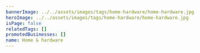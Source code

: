 ```yaml
---
bannerImage: ../../assets/images/tags/home-hardware/home-hardware.jpg
heroImage: ../../assets/images/tags/home-hardware/home-hardware.jpg
isPage: false
relatedTags: []
promotedBusinesses: []
name: Home & hardware
---
```

